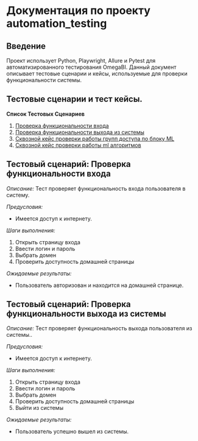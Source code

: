# **Документация по проекту automation_testing**

## Введение
Проект использует Python, Playwright, Allure и Pytest для автоматизированного тестирования OmegaBI. 
Данный документ описывает тестовые сценарии и кейсы, используемые для проверки 
функциональности системы.

## Тестовые сценарии и тест кейсы.


**Список Тестовых Сценариев**

1. [Проверка функциональности входа](#тестовый-сценарий-проверка-функциональности-входа)
2. [Проверка функциональности выхода из системы](#тестовый-сценарий-проверка-функциональности-выхода-из-системы)
3. [Сквозной кейс проверки работы групп доступа по блоку ML](#проверка-работы-групп-доступа-ml)
4. [Сквозной кейс проверки работы ml алгоритмов](#проверка-функциональности-ml)



## **Тестовый сценарий:** Проверка функциональности входа

*Описание:* Тест проверяет функциональность входа пользователя в систему.

*Предусловия:* 
- Имеется доступ к интернету.

*Шаги выполнения:*
1. Открыть страницу входа
2. Ввести логин и пароль
3. Выбрать домен
4. Проверить доступность домашней страницы

*Ожидаемые результаты:*
- Пользователь авторизован и находится на домашней странице.


## **Тестовый сценарий:** Проверка функциональности выхода из системы

*Описание:* Тест проверяет функциональность выхода пользователя из системы..

*Предусловия:* 
- Имеется доступ к интернету.

*Шаги выполнения:*
1. Открыть страницу входа
2. Ввести логин и пароль
3. Выбрать домен
4. Проверить доступность домашней страницы
5. Выйти из системы

*Ожидаемые результаты:*
- Пользователь успешно вышел из системы.
